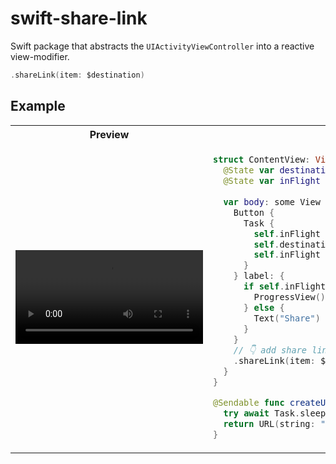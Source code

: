 # swift-share-link

Swift package that abstracts the `UIActivityViewController` into a reactive view-modifier.

```swift
.shareLink(item: $destination)
```

## Example

<table>
<tr>
<th>
Preview
</th>
<th>
Code
</th>
</tr>

<tr>

<td>
<video src="https://github.com/user-attachments/assets/4a40b50c-c888-413f-a544-8a1bd24c7773">
</td>

<td>

```swift
struct ContentView: View {
  @State var destination: URL?
  @State var inFlight = false
  
  var body: some View {
    Button {
      Task {
        self.inFlight = true
        self.destination = try await createURL(with: Data())
        self.inFlight = false
      }
    } label: {
      if self.inFlight {
        ProgressView()
      } else {
        Text("Share")
      }
    }
    // 👇 add share link
    .shareLink(item: $destination)
  }
}

@Sendable func createURL(with data: Data) async throws -> URL {
  try await Task.sleep(for: .seconds(1))
  return URL(string: "https://www.apple.com")!
}
```

</td>

</tr>
</table>
